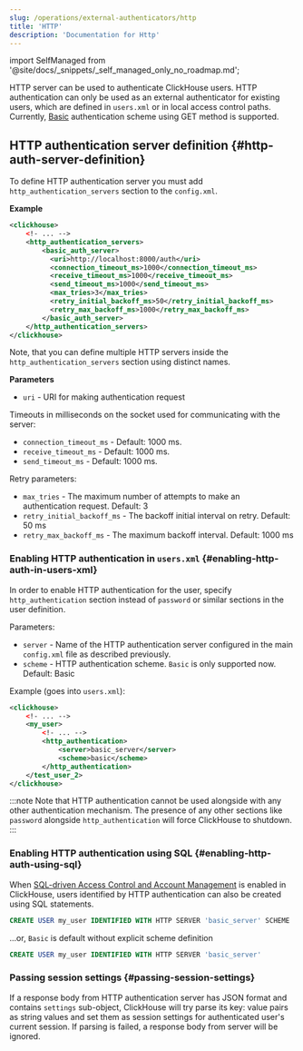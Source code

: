 ```yaml
---
slug: /operations/external-authenticators/http
title: 'HTTP'
description: 'Documentation for Http'
---
```


import SelfManaged from '@site/docs/_snippets/_self_managed_only_no_roadmap.md';

<SelfManaged />

HTTP server can be used to authenticate ClickHouse users. HTTP authentication can only be used as an external authenticator for existing users, which are defined in `users.xml` or in local access control paths. Currently, [Basic](https://datatracker.ietf.org/doc/html/rfc7617) authentication scheme using GET method is supported.

## HTTP authentication server definition {#http-auth-server-definition}

To define HTTP authentication server you must add `http_authentication_servers` section to the `config.xml`.

**Example**
```xml
<clickhouse>
    <!- ... -->
    <http_authentication_servers>
        <basic_auth_server>
          <uri>http://localhost:8000/auth</uri>
          <connection_timeout_ms>1000</connection_timeout_ms>
          <receive_timeout_ms>1000</receive_timeout_ms>
          <send_timeout_ms>1000</send_timeout_ms>
          <max_tries>3</max_tries>
          <retry_initial_backoff_ms>50</retry_initial_backoff_ms>
          <retry_max_backoff_ms>1000</retry_max_backoff_ms>
        </basic_auth_server>
    </http_authentication_servers>
</clickhouse>

```

Note, that you can define multiple HTTP servers inside the `http_authentication_servers` section using distinct names.

**Parameters**
- `uri` - URI for making authentication request

Timeouts in milliseconds on the socket used for communicating with the server:
- `connection_timeout_ms` - Default: 1000 ms.
- `receive_timeout_ms` - Default: 1000 ms.
- `send_timeout_ms` - Default: 1000 ms.

Retry parameters:
- `max_tries` - The maximum number of attempts to make an authentication request. Default: 3
- `retry_initial_backoff_ms` - The backoff initial interval on retry. Default: 50 ms
- `retry_max_backoff_ms` - The maximum backoff interval. Default: 1000 ms

### Enabling HTTP authentication in `users.xml` {#enabling-http-auth-in-users-xml}

In order to enable HTTP authentication for the user, specify `http_authentication` section instead of `password` or similar sections in the user definition.

Parameters:
- `server` - Name of the HTTP authentication server configured in the main `config.xml` file as described previously.
- `scheme` - HTTP authentication scheme. `Basic` is only supported now. Default: Basic

Example (goes into `users.xml`):
```xml
<clickhouse>
    <!- ... -->
    <my_user>
        <!- ... -->
        <http_authentication>
            <server>basic_server</server>
            <scheme>basic</scheme>
        </http_authentication>
    </test_user_2>
</clickhouse>
```

:::note
Note that HTTP authentication cannot be used alongside with any other authentication mechanism. The presence of any other sections like `password` alongside `http_authentication` will force ClickHouse to shutdown.
:::

### Enabling HTTP authentication using SQL {#enabling-http-auth-using-sql}

When [SQL-driven Access Control and Account Management](/operations/access-rights#access-control-usage) is enabled in ClickHouse, users identified by HTTP authentication can also be created using SQL statements.

```sql
CREATE USER my_user IDENTIFIED WITH HTTP SERVER 'basic_server' SCHEME 'Basic'
```

...or, `Basic` is default without explicit scheme definition

```sql
CREATE USER my_user IDENTIFIED WITH HTTP SERVER 'basic_server'
```

### Passing session settings {#passing-session-settings}

If a response body from HTTP authentication server has JSON format and contains `settings` sub-object, ClickHouse will try parse its key: value pairs as string values and set them as session settings for authenticated user's current session. If parsing is failed, a response body from server will be ignored.
